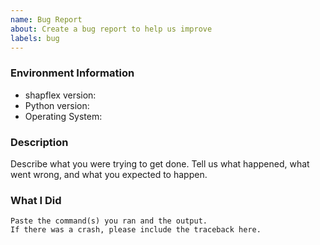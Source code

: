 ```yaml
---
name: Bug Report
about: Create a bug report to help us improve
labels: bug
---
```


<!-- Please search existing issues to avoid creating duplicates. -->

### Environment Information

-   shapflex version:
-   Python version:
-   Operating System:

### Description

Describe what you were trying to get done.
Tell us what happened, what went wrong, and what you expected to happen.

### What I Did

```
Paste the command(s) you ran and the output.
If there was a crash, please include the traceback here.
```
